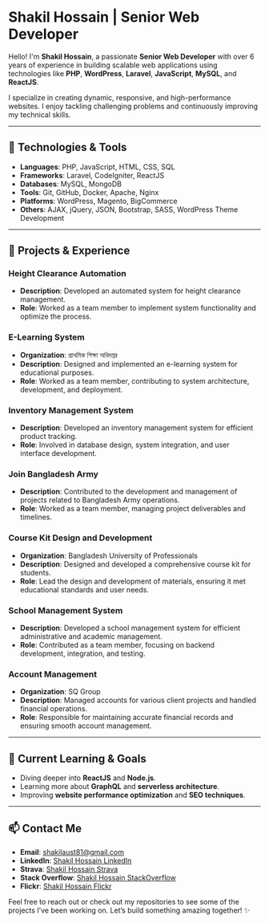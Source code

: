 # Shakil Hossain | Senior Web Developer

Hello! I'm **Shakil Hossain**, a passionate **Senior Web Developer** with over 6 years of experience in building scalable web applications using technologies like **PHP**, **WordPress**, **Laravel**, **JavaScript**, **MySQL**, and **ReactJS**. 

I specialize in creating dynamic, responsive, and high-performance websites. I enjoy tackling challenging problems and continuously improving my technical skills.

---

## 🔧 Technologies & Tools

- **Languages**: PHP, JavaScript, HTML, CSS, SQL
- **Frameworks**: Laravel, CodeIgniter, ReactJS
- **Databases**: MySQL, MongoDB
- **Tools**: Git, GitHub, Docker, Apache, Nginx
- **Platforms**: WordPress, Magento, BigCommerce
- **Others**: AJAX, jQuery, JSON, Bootstrap, SASS, WordPress Theme Development

---

## 🚀 Projects & Experience

### **Height Clearance Automation**
- **Description**: Developed an automated system for height clearance management. 
- **Role**: Worked as a team member to implement system functionality and optimize the process.

### **E-Learning System**  
- **Organization**: প্রাথমিক শিক্ষা অধিদপ্তর  
- **Description**: Designed and implemented an e-learning system for educational purposes.  
- **Role**: Worked as a team member, contributing to system architecture, development, and deployment.

### **Inventory Management System**  
- **Description**: Developed an inventory management system for efficient product tracking.  
- **Role**: Involved in database design, system integration, and user interface development.

### **Join Bangladesh Army**  
- **Description**: Contributed to the development and management of projects related to Bangladesh Army operations.  
- **Role**: Worked as a team member, managing project deliverables and timelines.

### **Course Kit Design and Development**  
- **Organization**: Bangladesh University of Professionals  
- **Description**: Designed and developed a comprehensive course kit for students.  
- **Role**: Lead the design and development of materials, ensuring it met educational standards and user needs.

### **School Management System**  
- **Description**: Developed a school management system for efficient administrative and academic management.  
- **Role**: Contributed as a team member, focusing on backend development, integration, and testing.

### **Account Management**  
- **Organization**: SQ Group  
- **Description**: Managed accounts for various client projects and handled financial operations.  
- **Role**: Responsible for maintaining accurate financial records and ensuring smooth account management.

---

## 🌱 Current Learning & Goals

- Diving deeper into **ReactJS** and **Node.js**.
- Learning more about **GraphQL** and **serverless architecture**.
- Improving **website performance optimization** and **SEO techniques**.

---

## 📫 Contact Me

- **Email**: [shakilaust81@gmail.com](mailto:shakilaust81@gmail.com)
- **LinkedIn**: [Shakil Hossain LinkedIn](https://www.linkedin.com/in/shakilhossain)
- **Strava**: [Shakil Hossain Strava](https://www.strava.com/athletes/76112244)
- **Stack Overflow**: [Shakil Hossain StackOverflow](https://stackoverflow.com/users/5990948/shakil-hossain)
- **Flickr**: [Shakil Hossain Flickr](https://www.flickr.com/shakil1081)

Feel free to reach out or check out my repositories to see some of the projects I’ve been working on. Let’s build something amazing together! ✨
